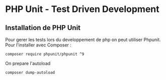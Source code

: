 #  PHP Unit - Test Driven Development

## Installation de PHP Unit

Pour gerer les tests lors du developpement de php on peut utiliser Phpunit.
Pour l'installer avec Composer :

```
composer require phpunit/phpunit ^9
```

On prepare l'autoload 

```
composer dump-autoload
```
